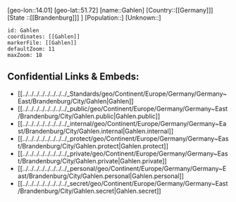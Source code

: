 ﻿---
location: [51.72,14.01]
mapzoom: [7,12] 
mapmarker: city 
type: City
tags:
- geo/City


SpocWebEntityId: 30338
isDeleted: false
confidential: public

---
[geo-lon::14.01]
[geo-lat::51.72]
[name::Gahlen]
[Country::[[Germany]]]
[State ::[[Brandenburg]]] ]
[Population::]
[Unknown::]


```leaflet
id: Gahlen
coordinates: [[Gahlen]]
markerFile: [[Gahlen]]
defaultZoom: 11 
maxZoom: 18
```


## Confidential Links & Embeds: 
- [[../../../../../../../../_Standards/geo/Continent/Europe/Germany/Germany~East/Brandenburg/City/Gahlen|Gahlen]] 
- [[../../../../../../../../_public/geo/Continent/Europe/Germany/Germany~East/Brandenburg/City/Gahlen.public|Gahlen.public]] 
- [[../../../../../../../../_internal/geo/Continent/Europe/Germany/Germany~East/Brandenburg/City/Gahlen.internal|Gahlen.internal]] 
- [[../../../../../../../../_protect/geo/Continent/Europe/Germany/Germany~East/Brandenburg/City/Gahlen.protect|Gahlen.protect]] 
- [[../../../../../../../../_private/geo/Continent/Europe/Germany/Germany~East/Brandenburg/City/Gahlen.private|Gahlen.private]] 
- [[../../../../../../../../_personal/geo/Continent/Europe/Germany/Germany~East/Brandenburg/City/Gahlen.personal|Gahlen.personal]] 
- [[../../../../../../../../_secret/geo/Continent/Europe/Germany/Germany~East/Brandenburg/City/Gahlen.secret|Gahlen.secret]] 
